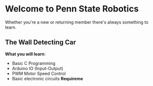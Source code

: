 # Welcome to Penn State Robotics


Whether you're a new or returning member there's always something to learn.

## The Wall Detecting Car

**What you will learn**:
 - Basic C Programming
 - Arduino IO (Input-Output)
 - PWM Motor Speed Control
 - Basic electronic circuits
**Requireme**

<!--stackedit_data:
eyJoaXN0b3J5IjpbLTQwODExNjQ4OSwtMTQwNTQ5NzEzOF19
-->